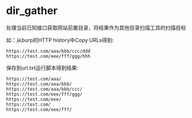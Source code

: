# dir_gather
处理当前已知接口获取网站前置目录，将结果作为其他目录扫描工具的扫描目标

如：从burp的HTTP history中Copy URLs得到:

    https://test.com/aaa/bbb/ccc/ddd
    https://test.com/eee/fff/ggg/hhh
保存到url.txt运行脚本得到结果:

    https://test.com/aaa/
    https://test.com/aaa/bbb/
    https://test.com/aaa/bbb/ccc/
    https://test.com/eee/fff/ggg/
    https://test.com/eee/
    https://test.com/
    https://test.com/eee/fff/    

